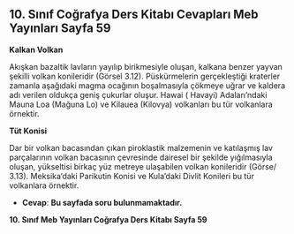 ## 10. Sınıf Coğrafya Ders Kitabı Cevapları Meb Yayınları Sayfa 59

**Kalkan Volkan**

Akışkan bazaltik lavların yayılıp birikmesiyle oluşan, kalkana benzer yayvan şekilli volkan konileridir (Görsel 3.12). Püskürmelerin gerçekleştiği kraterler zamanla aşağıdaki magma ocağının boşalmasıyla çökmeye uğrar ve kaldera adı verilen oldukça geniş çukurlar oluşur. Hawai ( Havayi) Adaları’ndaki Mauna Loa (Mağuna Lo) ve Kilauea (Kilovya) volkanları bu tür volkanlara örnektir.

**Tüt Konisi**

Dar bir volkan bacasından çıkan piroklastik malzemenin ve katılaşmış lav parçalarının volkan bacasının çevresinde dairesel bir şekilde yığılmasıyla oluşan, yükseltisi birkaç yüz metreye ulaşabilen volkan konileridir (Görse/ 3.13). Meksika’daki Parikutin Konisi ve Kula’daki Divlit Konileri bu tür volkanlara örnektir.

* **Cevap**: **Bu sayfada soru bulunmamaktadır.**

**10. Sınıf Meb Yayınları Coğrafya Ders Kitabı Sayfa 59**